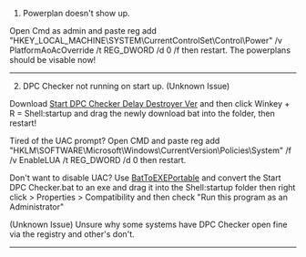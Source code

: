 1. Powerplan doesn't show up.

Open Cmd as admin and paste reg add "HKEY_LOCAL_MACHINE\SYSTEM\CurrentControlSet\Control\Power" /v PlatformAoAcOverride /t REG_DWORD /d 0 /f then restart. The powerplans should be visable now!

___

2. DPC  Checker not running on start up. (Unknown Issue)

Download [Start DPC Checker Delay Destroyer Ver](https://github.com/QuakedK/Downloads/blob/main/Start%20DPC%20Checker%20Delay%20Destroyer%20Ver.bat) and then click Winkey + R = Shell:startup and drag the newly download bat into the folder, then restart!

Tired of the UAC prompt? Open CMD and paste reg add "HKLM\SOFTWARE\Microsoft\Windows\CurrentVersion\Policies\System" /f /v EnableLUA /t REG_DWORD /d 0 then restart.

Don't want to disable UAC? Use [BatToEXEPortable](https://github.com/Makazzz/BatToExePortable) and convert the Start DPC Checker.bat to an exe and drag it into the Shell:startup folder then right click > Properties > Compatibility and then check "Run this program as an Administrator"

(Unknown Issue) Unsure why some systems have DPC Checker open fine via the registry and other's don't.
___
